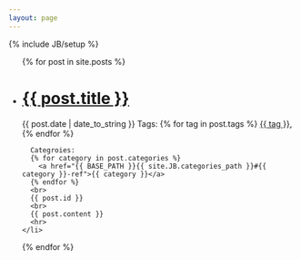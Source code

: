 ```yaml
---
layout: page
---
```

{% include JB/setup %}

<ul class="posts">
  {% for post in site.posts %}
    <li>
      <h1><a href="{{ BASE_PATH }}{{ post.url }}">{{ post.title }}</a></h1>
      <span>{{ post.date | date_to_string }}</span>
      Tags: 
      {% for tag in post.tags %}
        <a href="{{ BASE_PATH }}{{ site.JB.tags_path }}#{{ tag }}-ref">{{ tag }}</a>, 
      {% endfor %}
      
      Categroies: 
      {% for category in post.categories %}
        <a href="{{ BASE_PATH }}{{ site.JB.categories_path }}#{{ category }}-ref">{{ category }}</a>
      {% endfor %}
      <br>
      {{ post.id }}
      <br>
      {{ post.content }}
      <hr>
    </li>
  {% endfor %}
</ul>